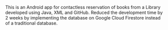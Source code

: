 This is an Android app for contactless reservation of books from a Library developed using Java, XML and GitHub.
Reduced the development time by 2 weeks by implementing the database on Google Cloud Firestore instead of a traditional database.
